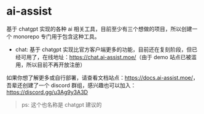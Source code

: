 # ai-assist

基于 chatgpt 实现的各种 ai 相关工具，目前至少有三个想做的项目，所以创建一个 monorepo 专门用于包含这种工具。

- chat: 基于 chatgpt 实现比官方客户端更多的功能，目前还在复刻阶段，但已经可用了，在线地址：<https://chat.ai-assist.moe/>（由于 demo 站点已被滥用，所以目前不再开放注册）

如果你想了解更多或自行部署，请查看文档站点：<https://docs.ai-assist.moe/>，吾辈还创建了一个 discord 群组，感兴趣也可以加入：<https://discord.gg/u3Ag9y3A3D>

> ps: 这个也名称是 chatgpt 建议的
